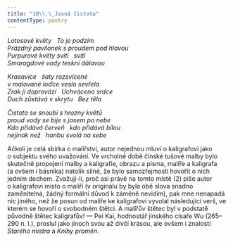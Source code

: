 ```yaml
---
title: "18\\.\_Jasná čistota"
contentType: poetry
---
```


<section>

_Lotosové květy   To je podzim  
Prázdný pavilonek s proudem pod hlavou  
Purpurové květy svítí   svítí  
Smaragdové vody teskní dálavou_

</section>

<section>

_Krasavice   šaty rozsvícené  
v malované loďce veslo sevřela  
Zrak ji doprovází   Uchváceno srdce  
Duch zůstává v skrytu   Bez těla_

</section>

<section>

_Čistota se snoubí s hrozny květů  
proud vody se bije s jasem po nebe  
Kdo přidává červeň   kdo přidává bílou  
nejinak než   hanbu svolá na sebe_

</section>


<section>

Ačkoli je celá sbírka o malířství, autor nejednou mluví o kaligrafovi jako o subjektu svého uvažování. Ve vrcholné době čínské tušové malby bylo skutečně propojení malby a kaligrafie, obrazu a písma, malíře a kaligrafa (a ovšem i básníka) natolik silné, že bylo samozřejmostí hovořit o nich jedním dechem. Zvažuji-li, proč asi právě na tomto místě (2) píše autor o kaligrafovi místo o malíři (v originálu by byla obě slova snadno zaměnitelná, žádný formální důvod k záměně nevidím), pak mne nenapadá nic jiného, než že posun od malíře ke kaligrafovi vyvolal následující verš, ve kterém se hovoří o svobodném štětci. A malířův štětec byl v podstatě původně štětec kaligrafův! — Pei Kai, hodnostář jinského císaře Wu (265–290 n. l.), proslul jako jinoch svou až dívčí krásou, ale ovšem i znalostí _Starého_ _mistra_ a _Knihy_ _proměn_.

</section>
